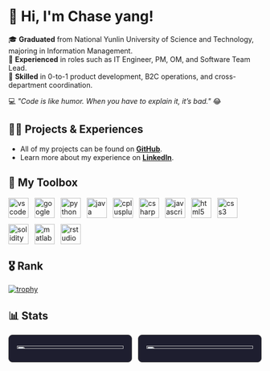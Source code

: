 # 👋 Hi, I'm Chase yang!

🎓 **Graduated** from National Yunlin University of Science and Technology, majoring in Information Management.  
💼 **Experienced** in roles such as IT Engineer, PM, OM, and Software Team Lead.  
🚀 **Skilled** in 0-to-1 product development, B2C operations, and cross-department coordination.  

💻 *"Code is like humor. When you have to explain it, it’s bad."* 😂


## 👨‍💻 Projects & Experiences

- All of my projects can be found on **[GitHub](https://github.com/chase5ws)**.  
- Learn more about my experience on **[LinkedIn](https://www.linkedin.com/in/chase5ws/)**.


## 🧰 My Toolbox

<div style="display: flex; align-items: center; gap: 12px; flex-wrap: wrap;">
  <img src="https://cdn.jsdelivr.net/gh/devicons/devicon/icons/vscode/vscode-original.svg" height="40" alt="vscode logo" />
  <img src="https://cdn.jsdelivr.net/gh/devicons/devicon/icons/googlecloud/googlecloud-original.svg" height="40" alt="googlecloud logo" />
  <img src="https://cdn.jsdelivr.net/gh/devicons/devicon/icons/python/python-original.svg" height="40" alt="python logo" />
  <img src="https://cdn.jsdelivr.net/gh/devicons/devicon/icons/java/java-original.svg" height="40" alt="java logo" />
  <img src="https://cdn.jsdelivr.net/gh/devicons/devicon/icons/cplusplus/cplusplus-original.svg" height="40" alt="cplusplus logo" />
  <img src="https://cdn.jsdelivr.net/gh/devicons/devicon/icons/csharp/csharp-original.svg" height="40" alt="csharp logo" />
  <img src="https://cdn.jsdelivr.net/gh/devicons/devicon/icons/javascript/javascript-original.svg" height="40" alt="javascript logo" />
  <img src="https://cdn.jsdelivr.net/gh/devicons/devicon/icons/html5/html5-original.svg" height="40" alt="html5 logo" />
  <img src="https://cdn.jsdelivr.net/gh/devicons/devicon/icons/css3/css3-original.svg" height="40" alt="css3 logo" />
  <img src="https://cdn.jsdelivr.net/gh/devicons/devicon/icons/solidity/solidity-original.svg" height="40" alt="solidity logo" />
  <img src="https://cdn.jsdelivr.net/gh/devicons/devicon/icons/matlab/matlab-original.svg" height="40" alt="matlab logo" />
  <img src="https://cdn.jsdelivr.net/gh/devicons/devicon/icons/rstudio/rstudio-original.svg" height="40" alt="rstudio logo" />
</div>


## 🎖️ Rank

[![trophy](https://github-profile-trophy.vercel.app/?username=chase5ws&theme=juicyfresh)](https://github.com/chase5ws/github-profile-trophy)


## 📊 Stats

<div style="display: flex; align-items: stretch; justify-content: space-between; gap: 12px; flex-wrap: wrap;">
  <div style="flex: 1; display: flex; flex-direction: column; justify-content: center; align-items: center; padding: 16px; border: 1px solid #444; border-radius: 8px; background-color: #1e1e2f;">
    <img src="https://github-readme-stats.vercel.app/api?username=chase5ws&show_icons=true&theme=tokyonight" alt="GitHub Stats" style="width: 100%; height: 50%; object-fit: contain;" />
  </div>
  <div style="flex: 1; display: flex; flex-direction: column; justify-content: center; align-items: center; padding: 16px; border: 1px solid #444; border-radius: 8px; background-color: #1e1e2f;">
    <img src="https://github-readme-stats.vercel.app/api/top-langs?username=chase5ws&show_icons=true&locale=en&layout=compact&theme=tokyonight" alt="Top Languages" style="width: 100%; height: 50%; object-fit: contain;" />
  </div>
</div>

